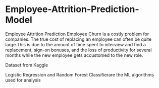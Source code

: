 # Employee-Attrition-Prediction-Model
Employee Attrition Prediction
Employee Churn is a costly problem for companies.
The true cost of replacing an employee can often be quite large.This is due to the amount of time spent to interview and find a replacement, sign-on bonuses, and the loss of productivity for several months while the new employee gets accustomed to the new role.

Dataset from Kaggle

Logistic Regression and Random Forest Classifierare the ML algorithms used for analysis
